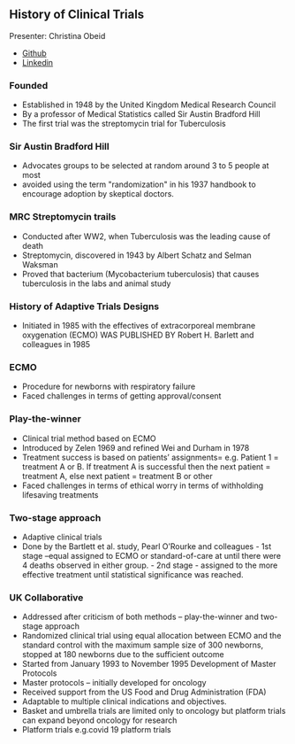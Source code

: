 ## History of Clinical Trials

Presenter: Christina Obeid
- [Github](https://github.com/tinnerobeid)
- [Linkedin](https://www.linkedin.com/in/christina-obeid-14158b272?utm_source=share&utm_campaign=share_via&utm_content=profile&utm_medium=ios_app)

### Founded
-	Established in 1948 by the United Kingdom Medical Research Council
-	By a professor of Medical Statistics called Sir Austin Bradford Hill
-	The first trial was the streptomycin trial for Tuberculosis

### Sir Austin Bradford Hill
-	Advocates groups to be selected at random around 3 to 5 people at most
-	avoided using the term "randomization" in his 1937 handbook to encourage adoption by skeptical doctors.

### MRC Streptomycin trails
-	Conducted after WW2, when Tuberculosis was the leading cause of death 
-	Streptomycin, discovered in 1943 by Albert Schatz and Selman Waksman
-	Proved that bacterium (Mycobacterium tuberculosis) that causes tuberculosis in the labs and animal study

### History of Adaptive Trials Designs
-	Initiated in 1985 with the effectives of extracorporeal membrane oxygenation (ECMO) WAS PUBLISHED BY Robert H. Barlett and colleagues in 1985

### ECMO
-	Procedure for newborns with respiratory failure
-	Faced challenges in terms of getting approval/consent

### Play-the-winner  
-	Clinical trial method based on ECMO
-	Introduced by Zelen 1969 and refined Wei and Durham in 1978
-	Treatment success is based on patients’ assignments= e.g. Patient 1 = treatment A or B. If treatment A is successful then the next patient = treatment A, else next patient = treatment B or other
-	Faced challenges in terms of ethical worry in terms of withholding lifesaving treatments

### Two-stage approach
-	Adaptive clinical trials
-	Done by the Bartlett et al. study, Pearl O’Rourke and colleagues
		-	1st stage –equal assigned to ECMO or standard-of-care at until there were 4 deaths observed in either group. 
		-	2nd stage - assigned to the more effective treatment until statistical significance was reached.

### UK Collaborative
-	Addressed after criticism of both methods – play-the-winner and two-stage approach 
-	Randomized clinical trial using equal allocation between ECMO and the standard control with the maximum sample size of 300 newborns, stopped at 180 newborns due to the sufficient outcome
-	Started from January 1993 to November 1995
Development of Master Protocols
-	Master protocols – initially developed for oncology
-	Received support from the US Food and Drug Administration (FDA)
-	Adaptable to multiple clinical indications and objectives.
-	Basket and umbrella trials are limited only to oncology but platform trials can expand beyond oncology for research
-	Platform trials e.g.covid 19 platform trials

